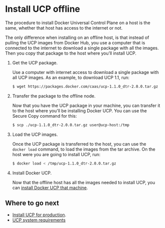 <!--[metadata]>
+++
title = "Install offline"
description = "Learn how to install Docker Universal Control Plane. on a machine with no internet access."
keywords = ["docker, ucp, install, offline"]
[menu.main]
parent="mn_ucp_installation"
identifier="ucp_install_offline"
weight=30
+++
<![end-metadata]-->

# Install UCP offline

The procedure to install Docker Universal Control Plane on a host is the same,
whether that host has access to the internet or not.

The only difference when installing on an offline host,
is that instead of pulling the UCP images from Docker Hub, you use a
computer that is connected to the internet to download a single package with
all the images. Then you copy that package to the host where you’ll install UCP.


1. Get the UCP package.

    Use a computer with internet access to download a single package with all UCP
    images. As an example, to download UCP 1.1, run:

    ```bash
    $ wget https://packages.docker.com/caas/ucp-1.1.0_dtr-2.0.0.tar.gz
    ```

2. Transfer the package to the offline node.

    Now that you have the UCP package in your machine, you can transfer it to the
    host where you'll be installing Docker UCP. You can use the Secure Copy command
    for this:

    ```bash
    $ scp ./ucp-1.1.0_dtr-2.0.0.tar.gz user@ucp-host:/tmp
    ```

3. Load the UCP images.

    Once the UCP package is transferred to the host, you can use the `docker load`
    command, to load the images from the tar archive. On the host were you are
    going to install UCP, run:

    ```bash
    $ docker load < /tmp/ucp-1.1.0_dtr-2.0.0.tar.gz
    ```

4. Install Docker UCP.

    Now that the offline host has all the images needed to install UCP,
    you can [install Docker UCP that machine](install-production.md).


## Where to go next

* [Install UCP for production](install-production.md).
* [UCP system requirements](system-requirements.md)
